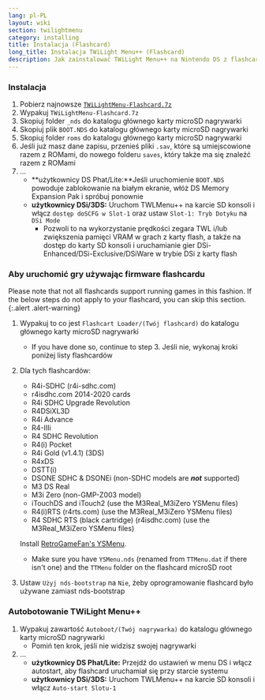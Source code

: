 ```yaml
---
lang: pl-PL
layout: wiki
section: twilightmenu
category: installing
title: Instalacja (Flashcard)
long_title: Instalacja TWiLight Menu++ (Flashcard)
description: Jak zainstalować TWiLight Menu++ na Nintendo DS z flashcard
---
```


### Instalacja
1. Pobierz najnowsze [`TWiLightMenu-Flashcard.7z`](https://github.com/DS-Homebrew/TWiLightMenu/releases/latest/download/TWiLightMenu-Flashcard.7z)
1. Wypakuj `TWiLightMenu-Flashcard.7z`
1. Skopiuj folder `_nds` do katalogu głównego karty microSD nagrywarki
1. Skopiuj plik `BOOT.NDS` do katalogu głównego karty microSD nagrywarki
1. Skopiuj folder `roms` do katalogu głównego karty microSD nagrywarki
1. Jeśli już masz dane zapisu, przenieś pliki `.sav`, które są umiejscowione razem z ROMami, do nowego folderu `saves`, który także ma się znaleźć razem z ROMami
1. ...
   - **użytkownicy DS Phat/Lite:**Jeśli uruchomienie `BOOT.NDS` powoduje zablokowanie na białym ekranie, włóż DS Memory Expansion Pak i spróbuj ponownie
   - **użytkownicy DSi/3DS:** Uruchom TWLMenu++ na karcie SD konsoli i włącz `dostęp doSCFG w Slot-1` oraz ustaw `Slot-1: Tryb Dotyku` na `DSi Mode`
      - Pozwoli to na wykorzystanie prędkości zegara TWL i/lub zwiększenia pamięci VRAM w grach z karty flash, a także na dostęp do karty SD konsoli i uruchamianie gier DSi-Enhanced/DSi-Exclusive/DSiWare w trybie DSi z karty flash

### Aby uruchomić gry używając firmware flashcardu

Please note that not all flashcards support running games in this fashion. If the below steps do not apply to your flashcard, you can skip this section.
{:.alert .alert-warning}

1. Wypakuj to co jest `Flashcart Loader/(Twój flashcard)` do katalogu głównego karty microSD nagrywarki
   - If you have done so, continue to step 3. Jeśli nie, wykonaj kroki poniżej listy flashcardów

1. Dla tych flashcardów:
   - R4i-SDHC (r4i-sdhc.com)
   - r4isdhc.com 2014-2020 cards
   - R4i SDHC Upgrade Revolution
   - R4DSiXL3D
   - R4i Advance
   - R4-IIIi
   - R4 SDHC Revolution
   - R4(i) Pocket
   - R4i Gold (v1.4.1) (3DS)
   - R4xDS
   - DSTT(i)
   - DSONE SDHC & DSONEi (non-SDHC models are ***not*** supported)
   - M3 DS Real
   - M3i Zero (non-GMP-Z003 model)
   - iTouchDS and iTouch2 (use the M3Real_M3iZero YSMenu files)
   - R4(i)RTS (r4rts.com) (use the M3Real_M3iZero YSMenu files)
   - R4 SDHC RTS (black cartridge) (r4isdhc.com) (use the M3Real_M3iZero YSMenu files)

   Install [RetroGameFan's YSMenu](https://gbatemp.net/threads/retrogamefan-updates-releases.267243/).
      - Make sure you have `YSMenu.nds` (renamed from `TTMenu.dat` if there isn't one) and the `TTMenu` folder on the flashcard microSD root
1. Ustaw `Użyj nds-bootstrap` na `Nie`, żeby oprogramowanie flashcard było używane zamiast nds-bootstrap

### Autobotowanie TWiLight Menu++
1. Wypakuj zawartość `Autoboot/(Twój nagrywarka)` do katalogu głównego karty microSD nagrywarki
   - Pomiń ten krok, jeśli nie widzisz swojej nagrywarki
1. ...
   - **użytkownicy DS Phat/Lite:** Przejdź do ustawień w menu DS i włącz autostart, aby flashcard uruchamiał się przy starcie systemu
   - **użytkownicy DSi/3DS:** Uruchom TWLMenu++ na karcie SD konsoli i włącz `Auto-start Slotu-1`
